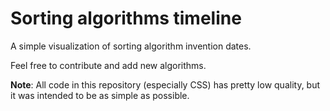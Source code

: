 # Sorting algorithms timeline

A simple visualization of sorting algorithm invention dates.

Feel free to contribute and add new algorithms.

**Note**: All code in this repository (especially CSS) has pretty low quality, but it was intended to be as simple as possible.


